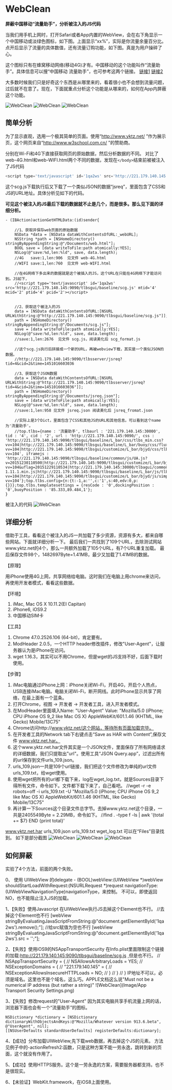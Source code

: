 # WebClean
**屏蔽中国移动“流量助手”，分析被注入的JS代码**

  当我们用手机上网时，打开Safari或者App内置的WebView，会在右下角显示一个中国移动或淡绿色图标，如下图。上面显示“xx%”，实际是你流量余量百分比。点开后显示了流量的具体数值，还有流量订购功能，如下图。真是为用户操碎了心。
  
  这个图标只有在蜂窝移动网络(移动4G)才有。中国移动的这个功能叫作“流量助手”。具体信息可以搜“中国移动 流量助手”，也可参考这两个链接。
 [链接1](http://bbs.feng.com/read-htm-tid-8732410.html)
 [链接2](http://zhidao.baidu.com/link?url=Rxc10K_9wSzWqrgTYewewCtUPpzmQm6JJZIgcYc8b1FLkdGZSHbDz0gG1Iy1Iou602nJ1oqPQYzQJ00XWTTT_4CHwW8FyIrNM1bwamjO8Ty)
 
 大多数时候我们只是好奇这个东西是从哪里来的，看着很小也不会想到流量问题，过后就不在意了。现在，下面就重点分析这个功能是从哪来的，如何在App内屏蔽这个功能。

![WebClean](Image/Safari-Screenshot-1.PNG)
![WebClean](Image/Safari-Screenshot-2.PNG)
![WebClean](Image/WebClean-Screenshot-3.PNG)


## 简单分析
为了显示直观，选用一个极其简单的页面。使用“http://www.yktz.net/ ”作为展示页，这个网页来自“http://www.w3school.com.cn/ ”的赞助商。

分别在Wi-Fi和4G下直接获取网页的原始数据，然后分析数据的不同。
对比了web-4G.html和web-WIFI.html两个不同的数据，发现在`</body>`结束前被被注入了JS代码
```js
<script type='text/javascript' id='1qa2ws' src='http://221.179.140.145:9090/tlbsgui/baseline/scg.js' mtid='4' mcid='2' ptid='4' pcid='2'></script>
```
这个scg.js下载执行后又下载了一个类似JSON的数据“jsreq”，里面包含了CSS和JS的URL地址。具体分析见如下的代码。

**可见这个被注入的JS最后下载的数据就不止是几个，而是很多。那么见下面的详细分析。**


```objc
- (IBAction)actionGetHTMLData:(id)sender{
    
    //1、获取并保存web页面的原始数据
    NSData *data = [NSData dataWithContentsOfURL:_webURL];
    NSString *path = [NSHomeDirectory() stringByAppendingString:@"/Documents/web.html"];
    BOOL save = [data writeToFile:path atomically:YES];
    NSLog(@"save:%d,len:%ld", save, data.length);
    //4G   save:1,len:906  见文件 web-4G.html
    //WIFI save:1,len:760  见文件 web-WIFI.html
    
    //在4G网络下多出来的数据就是这个被插入的JS，这个URL在只能在4G网络下才能访问到。JS如下，
    //<script type='text/javascript' id='1qa2ws' src='http://221.179.140.145:9090/tlbsgui/baseline/scg.js' mtid='4' mcid='2' ptid='4' pcid='2'></script>
    
    
    //2、获取这个被注入的JS
    data = [NSData dataWithContentsOfURL:[NSURL URLWithString:@"http://221.179.140.145:9090/tlbsgui/baseline/scg.js"]];
    path = [NSHomeDirectory() stringByAppendingString:@"/Documents/scg.js"];
    save = [data writeToFile:path atomically:YES];
    NSLog(@"save:%d,len:%ld", save, data.length);
    //save:1,len:2676  见文件 scg.js，阅读美化后 scg_format.js
    
    //这个scg.js执行后拼接成一个新的URL，再被webview下载，其实是一个类似JSON的数据。
    //http://221.179.140.145:9090/tlbsserver/jsreq?tid=4&cid=2&time=1451016603036
    
    //3、获取这个JSON数据
    data = [NSData dataWithContentsOfURL:[NSURL URLWithString:@"http://221.179.140.145:9090/tlbsserver/jsreq?tid=4&cid=2&time=1451016603036"]];
    path = [NSHomeDirectory() stringByAppendingString:@"/Documents/jsreq.json"];
    save = [data writeToFile:path atomically:YES];
    NSLog(@"save:%d,len:%ld", save, data.length);
    //save:1,len:958 见文件 jsreq.json 阅读美化后 jsreq_fromat.json
    
    //实际上是3个Dict，里面包含了CSS和其他JS的URL和其他信息。可以看到这个name为'流量助手'。
    //top.tlbs={name : '流量助手', tlbaurl : '221.179.140.145:30000', tid : '4', cid : '2', url : 'http://221.179.140.145:9090/', css : 'http://221.179.140.145:9090/tlbsgui/baseline/L_bar/css/tlbs_min.css?vv=104|http://221.179.140.145:9090/tlbsgui/baseline/L_bar/buoy/css/fluxball_min.css?vv=104|http://221.179.140.145:9090/tlbsgui/customize/L_bar/bjyd/css/tlbs_min.css?vv=104', iframejs : 'http://221.179.140.145:9090/tlbsgui/baseline/common/js/UA.js?v=20151230110500|http://221.179.140.145:9090/tlbsgui/customize/L_bar/bjyd/js/config.js?vv=104&uflag=20151229110534|http://221.179.140.145:30000/tlbagui/common/jquery/jquery-1.11.1.min.js|http://221.179.140.145:9090/tlbsgui/baseline/L_bar/js/tlbs_min.js?vv=104|http://221.179.140.145:9090/tlbsgui/customize/L_bar/bjyd/js/simplifiedCloseHandler.js?vv=104'};top.tlbs.config={n:{t:-1,a:'',c:'1',s:40,edv:0,p:{}}};top.tlbs.templatesettings = {resCode : '0',dockingPosition : '0',buoyPosition : '85.333,89.484,1'};
}
```

被注入的代码
![WebClean](Image/HTML-Insert-JS.png)



## 详细分析
借助于工具，看看这个被注入的JS一共加载了多少资源，资源有多大，都来自哪些网站。下面就详细分析一下。
最后我们一共找到了109个URL，去除测试网站www.yktz.net的4个，那么一共额外加载了105个URL，有7个URL重复加载。
最后保存文件98个，1482697Byte=1.41MB，最少又加载了1.41MB的数据。

【原理】 

用iPhone使用4G上网，共享网络给电脑。这时我们在电脑上用chrome来访问，再使用开发者模式，看看这些数据。

【环境】
 1. iMac, Mac OS X 10.11.2(EI Capitan)
 2. iPhone6, iOS9.2
 3. 中国移动SIM卡

【工具】
 1. Chrome 47.0.2526.106 (64-bit)，肯定要有。
 2. ModHeader 2.0.5，一个HTTP header修改插件，修改"User-Agent"，让服务器认为是iPhone在访问。
 3. wget 1.16.3，其实可以不用Chrome，但是wget的JS支持不好，后面下载时使用。

【步骤】
 1. iMac电脑通过iPhone上网：iPhone关闭Wi-Fi，开启4G，开启个人热点，USB连接iMac电脑。电脑关闭Wi-Fi，断开网线。此时iPhone显示共享了网络，在最上面有一个蓝条。
 2. 打开Chrome，视图 -> 开发者 -> 开发者工具，进入开发者模式。
 3. 在ModHeader里面填入Name: "User-Agent" Value: "Mozilla/5.0 (iPhone; CPU iPhone OS 9_2 like Mac OS X) AppleWebKit/601.1.46 (KHTML, like Gecko) Mobile/13C75"
 3. Chrome访问http://www.yktz.net/这个网站，等待所有页面加载完毕。
 4. 在开发者工具的Network tab下右键点击“Save as HAR with Content”,保存文件 www.yktz.net.har。
 5. 这个www.yktz.net.har文件其实是一个JSON文件，里面保存了所有网络请求的详细数据，我们只提取出"url"。使用工具“JSON Query.app”，过滤出所有的url保存到文件urls_109.json。
 6. urls_109.json一共是109个url链接，我们把这个文件修改为单纯的url文件urls_109.txt，给wget使用。
 7. 使用wget把所有的url都下载下来，log在wget_log.txt，就是Sources目录下得所有文件，命令如下。文件都下载下来了，自己看吧。
//wget -r -e robots=off -i urls_109.txt -U "Mozilla/5.0 (iPhone; CPU iPhone OS 9_2 like Mac OS X) AppleWebKit/601.1.46 (KHTML, like Gecko) Mobile/13C75"
 8. 再计算一下Sources这个目录文件总字节。去掉www.yktz.net这个目录，一共是2405549Byte = 2.29MB，命令如下。
//find . -type f  -ls | awk '{total += $7} END {print total}'

www.yktz.net.har urls_109.json urls_109.txt wget_log.txt 可以在“Files”目录找到。
如下是部分截图
![WebClean](Image/ModHeader.png)
![WebClean](Image/Chrome-Dev-Network.png)
![WebClean](Image/Chrome-Dev-Sources.png)



## 如何屏蔽
实验了4个方法，前面的两个失败。

0、
使用 UIWebView 的delegate - (BOOL)webView:(UIWebView *)webView shouldStartLoadWithRequest:(NSURLRequest *)request navigationType:(UIWebViewNavigationType)navigationType，来控制。
不可以，即使返回NO，也不能阻止注入JS的加载。


1、【失败】使用Javascript
在UIWebView执行JS去掉这个Element也不行。
//去掉这个Element也不行
[webView stringByEvaluatingJavaScriptFromString:@"document.getElementById('1qa2ws').remove();"];
//给src赋值为空也不行
[webView stringByEvaluatingJavaScriptFromString:@"document.getElementById('1qa2ws').src = '';"];

2、【失败】使用iOS9的NSAppTransportSecurity
在Info.plist里面限制这个链接的加载:http://221.179.140.145:9090/tlbsgui/baseline/scg.js ,但是也不行。
// NSAppTransportSecurity = {
//    NSAllowsArbitraryLoads = YES;
//    NSExceptionDomains = {
//        "221.179.140.145" = {
//            NSExceptionAllowsInsecureHTTPLoads = NO;
//        }
//    }
// }
IP地址不可以，必须是域名。这里也不是个域名，这么巧。APPLE文档这么说"Must not be a numerical IP address (but rather a string)"
![WebClean](Image/App Transport Security Settings.png)

3、【失败】修改request的"User-Agent"
因为其实电脑共享手机流量上网的话，浏览器下面也会有一个“流量助手”的图标。
```objc
NSDictionary *dictionary = [NSDictionary dictionaryWithObjectsAndKeys:@"Mozilla/Whatever version 913.6.beta", @"UserAgent", nil];
[[NSUserDefaults standardUserDefaults] registerDefaults:dictionary];
```

4、【成功】分布加载UIWebView,先下载web数据，再去掉这个JS的元素。
方法见例子中的-actionRefresh2:函数，只是这种方案不能一劳永逸，跳转到新的页面，这个就没有作用了。

5、【成功】使用HTTPS服务。这个是一劳永逸的方案，需要服务器都支持。也不是很现实。

6、【未验证】WebKit.framework，在iOS8上面使用。








